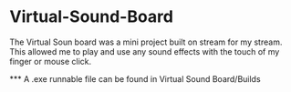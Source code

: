 # Virtual-Sound-Board

The Virtual Soun board was a mini project built on stream for my stream. This allowed me to play and use any sound effects with the touch of my finger or mouse click.

*** A .exe runnable file can be found in Virtual Sound Board/Builds